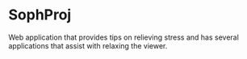 # SophProj

Web application that provides tips on relieving stress and has several applications that assist with relaxing the viewer.
